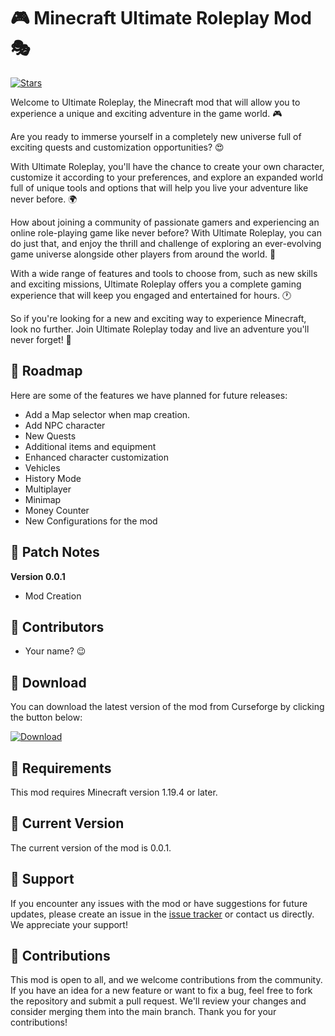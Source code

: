 # 🎮 Minecraft Ultimate Roleplay Mod 🎭

[![Stars](https://img.shields.io/github/stars/andiricum2/UltimateRoleplay?style=flat-square&logo=github)](https://github.com/andiricum2/UltimateRoleplay/stargazers)

Welcome to Ultimate Roleplay, the Minecraft mod that will allow you to experience a unique and exciting adventure in the game world. 🎮

Are you ready to immerse yourself in a completely new universe full of exciting quests and customization opportunities? 😍

 

With Ultimate Roleplay, you'll have the chance to create your own character, customize it according to your preferences, and explore an expanded world full of unique tools and options that will help you live your adventure like never before. 🌍

 

How about joining a community of passionate gamers and experiencing an online role-playing game like never before? With Ultimate Roleplay, you can do just that, and enjoy the thrill and challenge of exploring an ever-evolving game universe alongside other players from around the world. 🤩

 

With a wide range of features and tools to choose from, such as new skills and exciting missions, Ultimate Roleplay offers you a complete gaming experience that will keep you engaged and entertained for hours. 🕐

So if you're looking for a new and exciting way to experience Minecraft, look no further. Join Ultimate Roleplay today and live an adventure you'll never forget! 🚀

## 📝 Roadmap

Here are some of the features we have planned for future releases:

- Add a Map selector when map creation.
- Add NPC character
- New Quests
- Additional items and equipment
- Enhanced character customization
- Vehicles
- History Mode
- Multiplayer
- Minimap
- Money Counter
- New Configurations for the mod

## 📄 Patch Notes

**Version 0.0.1**

- Mod Creation

## 🌟 Contributors

- Your name? 😉

## 💾 Download

You can download the latest version of the mod from Curseforge by clicking the button below:

[![Download](https://img.shields.io/badge/Download-Curseforge-green.svg)](https://www.curseforge.com/minecraft/mc-mods/ultimate-roleplay)

## 📌 Requirements

This mod requires Minecraft version 1.19.4 or later.

## 🚀 Current Version

The current version of the mod is 0.0.1.

## 🙏 Support

If you encounter any issues with the mod or have suggestions for future updates, please create an issue in the [issue tracker](https://github.com/andiricum2/UltimateRoleplay/issues) or contact us directly. We appreciate your support!

## 🤝 Contributions
This mod is open to all, and we welcome contributions from the community. If you have an idea for a new feature or want to fix a bug, feel free to fork the repository and submit a pull request. We'll review your changes and consider merging them into the main branch. Thank you for your contributions!
